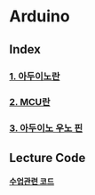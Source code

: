 # Arduino

## Index

### [**1. 아두이노란**](./hello_arduino.md)

### [**2. MCU란**](./hello_mcu.md)

### [**3. 아두이노 우노 핀**](./arduino_uno_pin.md)



## Lecture Code

#### [수업관련 코드](./lecture_code)

